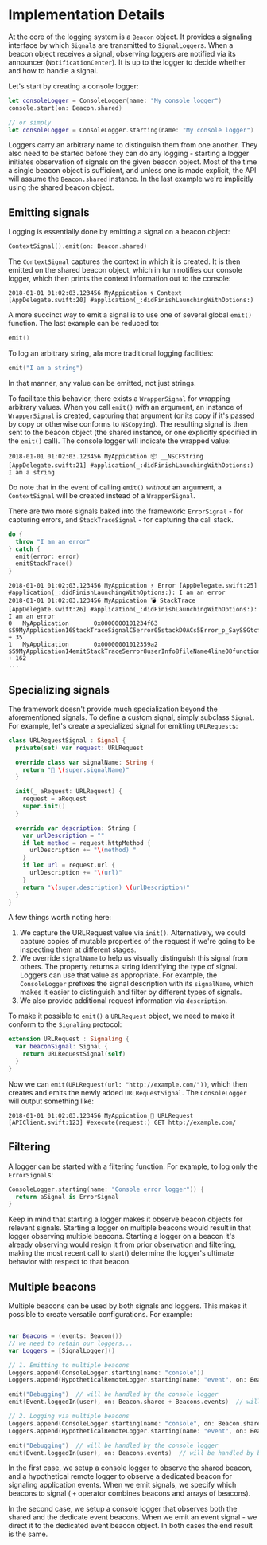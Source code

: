 # Implementation Details

At the core of the logging system is a `Beacon` object. It provides a signaling interface by which `Signal`s are transmitted to `SignalLogger`s. When a beacon object receives a signal, observing loggers are notified via its announcer (`NotificationCenter`). It is up to the logger to decide whether and how to handle a signal.

Let's start by creating a console logger:

```swift
let consoleLogger = ConsoleLogger(name: "My console logger")
console.start(on: Beacon.shared)

// or simply
let consoleLogger = ConsoleLogger.starting(name: "My console logger")
```

Loggers carry an arbitrary name to distinguish them from one another. They also need to be started before they can do any logging - starting a logger initiates observation of signals on the given beacon object. Most of the time a single beacon object is sufficient, and unless one is made explicit, the API will assume the `Beacon.shared` instance. In the last example we're implicitly using the shared beacon object.

## Emitting signals

Logging is essentially done by emitting a signal on a beacon object:

```swift
ContextSignal().emit(on: Beacon.shared)
```

The `ContextSignal` captures the context in which it is created. It is then emitted on the shared beacon object, which in turn notifies our console logger, which then prints the context information out to the console:

`2018-01-01 01:02:03.123456 MyAppication 🌀 Context [AppDelegate.swift:20] #application(_:didFinishLaunchingWithOptions:)`

A more succinct way to emit a signal is to use one of several global `emit()` function. The last example can be reduced to:

```swift
emit()
```

To log an arbitrary string, ala more traditional logging facilities:

```swift
emit("I am a string")
```

In that manner, any value can be emitted, not just strings. 

To facilitate this behavior, there exists a `WrapperSignal` for wrapping arbitrary values. When you call `emit()` _with_ an argument, an instance of `WrapperSignal` is created, capturing that argument (or its copy if it's passed by copy or otherwise conforms to `NSCopying`). The resulting signal is then sent to the beacon object (the shared instance, or one explicitly specified in the `emit()` call). The console logger will indicate the wrapped value: 

`2018-01-01 01:02:03.123456 MyAppication 📦 __NSCFString [AppDelegate.swift:21] #application(_:didFinishLaunchingWithOptions:) I am a string`

Do note that in the event of calling `emit()` _without_ an argument, a `ContextSignal` will be created instead of  a `WrapperSignal`.

There are two more signals baked into the framework: `ErrorSignal` - for capturing errors, and `StackTraceSignal` - for capturing the call stack.

```swift
do {
  throw "I am an error"
} catch {
  emit(error: error)
  emitStackTrace()
}
```

```
2018-01-01 01:02:03.123456 MyAppication ⚡ Error [AppDelegate.swift:25] #application(_:didFinishLaunchingWithOptions:): I am an error
2018-01-01 01:02:03.123456 MyAppication 💣 StackTrace [AppDelegate.swift:26] #application(_:didFinishLaunchingWithOptions:): I am an error
0   MyApplication       0x0000000101234f63 $S9MyApplication16StackTraceSignalC5error05stackD0ACs5Error_p_SaySSGtcfcfA0_ + 35
1   MyApplication       0x00000001012359a2 $S9MyApplication14emitStackTrace5error8userInfo8fileName4line08functionJ0ys5Error_p_SDys11AnyHashableVypGSgSSSiSStF + 162
...
``` 

## Specializing signals

The framework doesn't provide much specialization beyond the aforementioned signals. To define a custom signal, simply subclass `Signal`. For example, let's create a specialized signal for emitting `URLRequest`s:

```swift
class URLRequestSignal : Signal {
  private(set) var request: URLRequest

  override class var signalName: String {
    return "📡 \(super.signalName)"
  }

  init(_ aRequest: URLRequest) {
    request = aRequest
    super.init()
  }

  override var description: String {
    var urlDescription = ""
    if let method = request.httpMethod {
      urlDescription += "\(method) "
    }
    if let url = request.url {
      urlDescription += "\(url)"
    }
    return "\(super.description) \(urlDescription)"
  }
}
```

A few things worth noting here:
1. We capture the URLRequest value via `init()`. Alternatively, we could capture copies of mutable properties of the request if we're going to be inspecting them at different stages.
2. We override `signalName` to help us visually distinguish this signal from others. The property returns a string identifying the type of signal. Loggers can use that value as appropriate. For example, the `ConsoleLogger` prefixes the signal description with its `signalName`, which makes it easier to distinguish and filter by different types of signals.
3. We also provide additional request information via `description`. 

To make it possible to `emit()` a `URLRequest` object, we need to make it conform to the `Signaling` protocol:

```swift
extension URLRequest : Signaling {
  var beaconSignal: Signal {
    return URLRequestSignal(self)
  }
}
```

Now we can  `emit(URLRequest(url: "http://example.com/"))`, which then creates and emits the newly added `URLRequestSignal`. The `ConsoleLogger` will output something like:

`2018-01-01 01:02:03.123456 MyAppication 📡 URLRequest [APIClient.swift:123] #execute(request:) GET http://example.com/`

## Filtering

A logger can be started with a filtering function. For example, to log only the `ErrorSignal`s:

```swift
ConsoleLogger.starting(name: "Console error logger")) {
  return aSignal is ErrorSignal
}
```

Keep in mind that starting a logger makes it observe beacon objects for relevant signals. Starting a logger on multiple beacons would result in that logger observing multiple beacons. Starting a logger on a beacon it's already observing would resign it from prior observation and filtering, making the most recent call to start() determine the logger's ultimate behavior with respect to that beacon.

## Multiple beacons

Multiple beacons can be used by both signals and loggers. This makes it possible to create versatile configurations. For example:

```swift

var Beacons = (events: Beacon())
// we need to retain our loggers...
var Loggers = [SignalLogger]()

// 1. Emitting to multiple beacons
Loggers.append(ConsoleLogger.starting(name: "console"))
Loggers.append(HypotheticalRemoteLogger.starting(name: "event", on: Beacons.events)

emit("Debugging")  // will be handled by the console logger
emit(Event.loggedIn(user), on: Beacon.shared + Beacons.events)  // will be handled by both loggers

// 2. Logging via multiple beacons
Loggers.append(ConsoleLogger.starting(name: "console", on: Beacon.shared + Beacons.events))
Loggers.append(HypotheticalRemoteLogger.starting(name: "event", on: Beacons.events)

emit("Debugging")  // will be handled by the console logger
emit(Event.loggedIn(user), on: Beacons.events)  // will be handled by both loggers
```

In the first case, we setup a console logger to observe the shared beacon, and a hypothetical remote logger to observe a dedicated beacon for signaling application events. When we emit signals, we specify which beacons to signal ( `+` operator combines beacons and arrays of beacons).

In the second case, we setup a console logger that observes both the shared and the dedicate event beacons. When we emit an event signal - we direct it to the dedicated event beacon object. In both cases the end result is the same.

